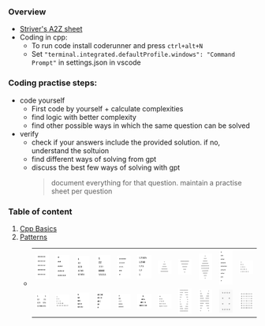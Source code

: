 ### Overview

- [Striver's A2Z sheet](https://takeuforward.org/strivers-a2z-dsa-course/strivers-a2z-dsa-course-sheet-2/)
- Coding in cpp:
  - To run code install coderunner and press `ctrl+alt+N`
  - Set `"terminal.integrated.defaultProfile.windows": "Command Prompt"` in settings.json in vscode

### Coding practise steps:

- code yourself
  - First code by yourself + calculate complexities
  - find logic with better complexity
  - find other possible ways in which the same question can be solved
- verify
  - check if your answers include the provided solution. if no, understand the soltuion
  - find different ways of solving from gpt
  - discuss the best few ways of solving with gpt
    > document everything for that question. maintain a practise sheet per question

### Table of content

1. [Cpp Basics](./01-basics/readme.md)
2. [Patterns](./02-patterns/)
   - <table>
   <tr>
   <td><a href='./02-patterns/01/readme.md'><img src='./02-patterns/01/image.png' width='50px' /></a></td>
   <td><a href='./02-patterns/02/readme.md'><img src='./02-patterns/02/image.png' width='50px' /></a></td>
   <td><a href='./02-patterns/03/readme.md'><img src='./02-patterns/03/image.png' width='50px' /></a></td>
   <td><a href='./02-patterns/04/readme.md'><img src='./02-patterns/04/image.png' width='50px' /></a></td>
   <td><a href='./02-patterns/05/readme.md'><img src='./02-patterns/05/image.png' width='50px' /></a></td>
   <td><a href='./02-patterns/06/readme.md'><img src='./02-patterns/06/image.png' width='50px' /></a></td>
   <td><a href='./02-patterns/07/readme.md'><img src='./02-patterns/07/image.png' width='50px' /></a></td>
   <td><a href='./02-patterns/08/readme.md'><img src='./02-patterns/08/image.png' width='50px' /></a></td>
   <td><a href='./02-patterns/09/readme.md'><img src='./02-patterns/09/image.png' width='50px' /></a></td>
   <td><a href='./02-patterns/10/readme.md'><img src='./02-patterns/10/image.png' width='50px' /></a></td>
   <td><a href='./02-patterns/11/readme.md'><img src='./02-patterns/11/image.png' width='50px' /></a></td>
   </tr>
   <tr>
   <td><a href='./02-patterns/12/readme.md'><img src='./02-patterns/12/image.png' width='50px' /></a></td>
   <td><a href='./02-patterns/13/readme.md'><img src='./02-patterns/13/image.png' width='50px' /></a></td>
   <td><a href='./02-patterns/14/readme.md'><img src='./02-patterns/14/image.png' width='50px' /></a></td>
   <td><a href='./02-patterns/15/readme.md'><img src='./02-patterns/15/image.png' width='50px' /></a></td>
   <td><a href='./02-patterns/16/readme.md'><img src='./02-patterns/16/image.png' width='50px' /></a></td>
   <td><a href='./02-patterns/17/readme.md'><img src='./02-patterns/17/image.png' width='50px' /></a></td>
   <td><a href='./02-patterns/18/readme.md'><img src='./02-patterns/18/image.png' width='50px' /></a></td>
   <td><a href='./02-patterns/19/readme.md'><img src='./02-patterns/19/image.png' width='50px' /></a></td>
   <td><a href='./02-patterns/20/readme.md'><img src='./02-patterns/20/image.png' width='50px' /></a></td>
   <td><a href='./02-patterns/21/readme.md'><img src='./02-patterns/21/image.png' width='50px' /></a></td>
   <td><a href='./02-patterns/22/readme.md'><img src='./02-patterns/22/image.png' width='50px' /></a></td>
   </tr>
   </table>
